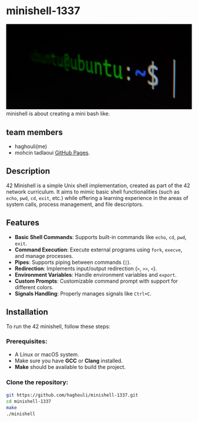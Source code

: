 # minishell-1337
![Alt text](/images/prompt.jpg)
minishell is about creating a mini bash like.

## team members
- haghouli(me)
- mohcin tadlaoui [GitHub Pages](https://github.com/motadlaoui).

## Description
42 Minishell is a simple Unix shell implementation, created as part of the 42 network curriculum. It aims to mimic basic shell functionalities (such as `echo`, `pwd`, `cd`, `exit`, etc.) while offering a learning experience in the areas of system calls, process management, and file descriptors.

## Features
- **Basic Shell Commands**: Supports built-in commands like `echo`, `cd`, `pwd`, `exit`.
- **Command Execution**: Execute external programs using `fork`, `execve`, and manage processes.
- **Pipes**: Supports piping between commands (`|`).
- **Redirection**: Implements input/output redirection (`>`, `>>`, `<`).
- **Environment Variables**: Handle environment variables and `export`.
- **Custom Prompts**: Customizable command prompt with support for different colors.
- **Signals Handling**: Properly manages signals like `Ctrl+C`.

## Installation

To run the 42 minishell, follow these steps:

### Prerequisites:
- A Linux or macOS system.
- Make sure you have **GCC** or **Clang** installed.
- **Make** should be available to build the project.

### Clone the repository:
```bash
git https://github.com/haghouli/minishell-1337.git
cd minishell-1337
make
./minishell
